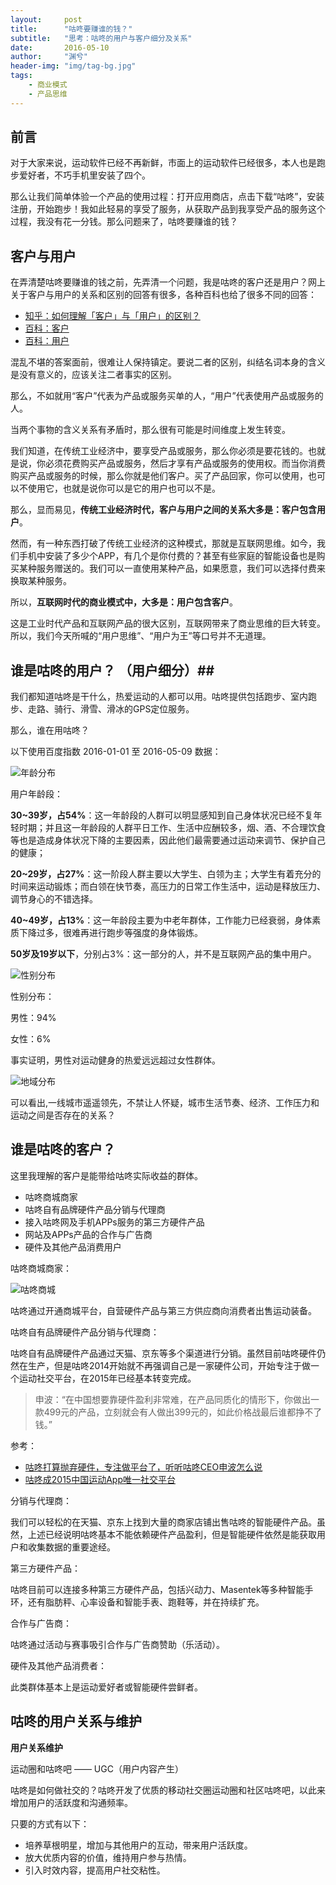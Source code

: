 ```yaml
---
layout:     post
title:      "咕咚要赚谁的钱？"
subtitle:   "思考：咕咚的用户与客户细分及关系"
date:       2016-05-10
author:     "渊兮"
header-img: "img/tag-bg.jpg"
tags:
    - 商业模式
    - 产品思维
---
```


## 前言 ##

对于大家来说，运动软件已经不再新鲜，市面上的运动软件已经很多，本人也是跑步爱好者，不巧手机里安装了四个。

那么让我们简单体验一个产品的使用过程：打开应用商店，点击下载“咕咚”，安装注册，开始跑步！我如此轻易的享受了服务，从获取产品到我享受产品的服务这个过程，我没有花一分钱。那么问题来了，咕咚要赚谁的钱？

## 客户与用户 ##

在弄清楚咕咚要赚谁的钱之前，先弄清一个问题，我是咕咚的客户还是用户？网上关于客户与用户的关系和区别的回答有很多，各种百科也给了很多不同的回答：

- [知乎：如何理解「客户」与「用户」的区别？](https://www.zhihu.com/question/20401408 "知乎：如何理解「客户」与「用户」的区别？")
- [百科：客户](http://baike.baidu.com/view/88584.htm "客户")
- [百科：用户](http://baike.baidu.com/view/200012.htm)

混乱不堪的答案面前，很难让人保持镇定。要说二者的区别，纠结名词本身的含义是没有意义的，应该关注二者事实的区别。

那么，不如就用“客户”代表为产品或服务买单的人，“用户”代表使用产品或服务的人。

当两个事物的含义关系有矛盾时，那么很有可能是时间维度上发生转变。

我们知道，在传统工业经济中，要享受产品或服务，那么你必须是要花钱的。也就是说，你必须花费购买产品或服务，然后才享有产品或服务的使用权。而当你消费购买产品或服务的时候，那么你就是他们客户。买了产品回家，你可以使用，也可以不使用它，也就是说你可以是它的用户也可以不是。

那么，显而易见，**传统工业经济时代，客户与用户之间的关系大多是：客户包含用户**。

然而，有一种东西打破了传统工业经济的这种模式，那就是互联网思维。如今，我们手机中安装了多少个APP，有几个是你付费的？甚至有些家庭的智能设备也是购买某种服务赠送的。我们可以一直使用某种产品，如果愿意，我们可以选择付费来换取某种服务。

所以，**互联网时代的商业模式中，大多是：用户包含客户**。

这是工业时代产品和互联网产品的很大区别，互联网带来了商业思维的巨大转变。所以，我们今天所喊的“用户思维”、“用户为王”等口号并不无道理。

## 谁是咕咚的用户？ （用户细分）##

我们都知道咕咚是干什么，热爱运动的人都可以用。咕咚提供包括跑步、室内跑步、走路、骑行、滑雪、滑冰的GPS定位服务。

那么，谁在用咕咚？

以下使用百度指数  2016-01-01 至 2016-05-09 数据：

![年龄分布](http://o6ffmzmqs.bkt.clouddn.com/img/articles/03-001.png?watermark/2/text/dWFueGkuY29t/font/5a6L5L2T/fontsize/250/fill/IzY5Njk2OQ==/dissolve/100/gravity/SouthEast/dx/10/dy/10)

用户年龄段：

**30~39岁，占54%**：这一年龄段的人群可以明显感知到自己身体状况已经不复年轻时期；并且这一年龄段的人群平日工作、生活中应酬较多，烟、酒、不合理饮食等也是造成身体状况下降的主要因素，因此他们最需要通过运动来调节、保护自己的健康；

**20~29岁，占27%**：这一阶段人群主要以大学生、白领为主；大学生有着充分的时间来运动锻炼；而白领在快节奏，高压力的日常工作生活中，运动是释放压力、调节身心的不错选择。

**40~49岁，占13%**：这一年龄段主要为中老年群体，工作能力已经衰弱，身体素质下降过多，很难再进行跑步等强度的身体锻炼。

**50岁及19岁以下**，分别占3%：这一部分的人，并不是互联网产品的集中用户。

![性别分布](http://o6ffmzmqs.bkt.clouddn.com/img/articles/03-002.png?watermark/2/text/dWFueGkuY29t/font/5a6L5L2T/fontsize/250/fill/IzY5Njk2OQ==/dissolve/100/gravity/SouthEast/dx/10/dy/10)

性别分布：

男性：94%

女性：6%

事实证明，男性对运动健身的热爱远远超过女性群体。

![地域分布](http://o6ffmzmqs.bkt.clouddn.com/img/articles/03-003.png?watermark/2/text/dWFueGkuY29t/font/5a6L5L2T/fontsize/250/fill/IzY5Njk2OQ==/dissolve/100/gravity/SouthEast/dx/10/dy/10)

可以看出,一线城市遥遥领先，不禁让人怀疑，城市生活节奏、经济、工作压力和运动之间是否存在的关系？

## 谁是咕咚的客户？ ##

这里我理解的客户是能带给咕咚实际收益的群体。

- 咕咚商城商家
- 咕咚自有品牌硬件产品分销与代理商
- 接入咕咚网及手机APPs服务的第三方硬件产品
- 网站及APPs产品的合作与广告商
- 硬件及其他产品消费用户

咕咚商城商家：

![咕咚商城](http://o6ffmzmqs.bkt.clouddn.com/img/articles/03-004.png)

咕咚通过开通商城平台，自营硬件产品与第三方供应商向消费者出售运动装备。

咕咚自有品牌硬件产品分销与代理商：

咕咚自有品牌硬件产品通过天猫、京东等多个渠道进行分销。虽然目前咕咚硬件仍然在生产，但是咕咚2014开始就不再强调自己是一家硬件公司，开始专注于做一个运动社交平台，在2015年已经基本转变完成。

>申波：“在中国想要靠硬件盈利非常难，在产品同质化的情形下，你做出一款499元的产品，立刻就会有人做出399元的，如此价格战最后谁都挣不了钱。”

参考：

- [咕咚打算抛弃硬件，专注做平台了，听听咕咚CEO申波怎么说](http://mt.sohu.com/20150702/n416031538.shtml)
- [咕咚成2015中国运动App唯一社交平台](http://www.chinabyte.com/426/13490926.shtml)

分销与代理商：

我们可以轻松的在天猫、京东上找到大量的商家店铺出售咕咚的智能硬件产品。虽然，上述已经说明咕咚基本不能依赖硬件产品盈利，但是智能硬件依然是能获取用户和收集数据的重要途经。

第三方硬件产品：

咕咚目前可以连接多种第三方硬件产品，包括兴动力、Masentek等多种智能手环，还有脂肪秤、心率设备和智能手表、跑鞋等，并在持续扩充。

合作与广告商：

咕咚通过活动与赛事吸引合作与广告商赞助（乐活动）。

硬件及其他产品消费者：

此类群体基本上是运动爱好者或智能硬件尝鲜者。

## 咕咚的用户关系与维护 ##

**用户关系维护**

运动圈和咕咚吧 —— UGC（用户内容产生）

咕咚是如何做社交的？咕咚开发了优质的移动社交圈运动圈和社区咕咚吧，以此来增加用户的活跃度和沟通频率。

只要的方式有以下：

- 培养草根明星，增加与其他用户的互动，带来用户活跃度。
- 放大优质内容的价值，维持用户参与热情。
- 引入时效内容，提高用户社交粘性。




